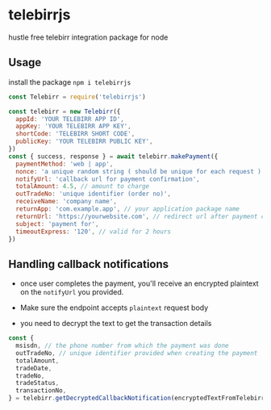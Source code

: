 # telebirrjs

hustle free telebirr integration package for node

## Usage

install the package `npm i telebirrjs`

```javascript
const Telebirr = require('telebirrjs')

const telebirr = new Telebirr({
  appId: 'YOUR TELEBIRR APP ID',
  appKey: 'YOUR TELEBIRR APP KEY',
  shortCode: 'TELEBIRR SHORT CODE',
  publicKey: 'YOUR TELEBIRR PUBLIC KEY',
})
const { success, response } = await telebirr.makePayment({
  paymentMethod: 'web | app',
  nonce: 'a unique random string ( should be unique for each request )',
  notifyUrl: 'callback url for payment confirmation',
  totalAmount: 4.5, // amount to charge
  outTradeNo: 'unique identifier (order no)',
  receiveName: 'company name',
  returnApp: 'com.example.app', // your application package name
  returnUrl: 'https://yourwebsite.com', // redirect url after payment completion'
  subject: 'payment for',
  timeoutExpress: '120', // valid for 2 hours
})
```

## Handling callback notifications

- once user completes the payment, you'll receive an encrypted plaintext on the `notifyUrl` you provided.

- Make sure the endpoint accepts `plaintext` request body

- you need to decrypt the text to get the transaction details

```javascript
const {
  msisdn, // the phone number from which the payment was done
  outTradeNo, // unique identifier provided when creating the payment
  totalAmount,
  tradeDate,
  tradeNo,
  tradeStatus,
  transactionNo,
} = telebirr.getDecryptedCallbackNotification(encryptedTextFromTelebirr)
```
